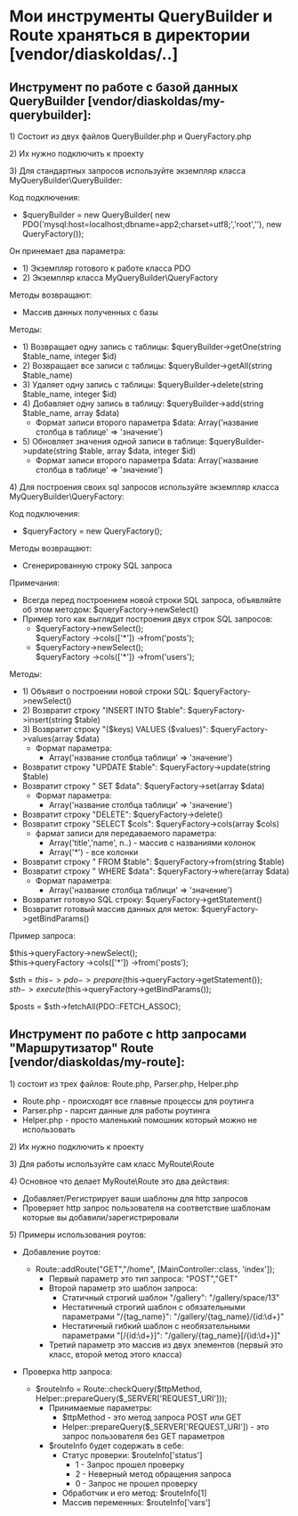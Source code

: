 
<h1>Мои инструменты QueryBuilder и Route храняться в директории [vendor/diaskoldas/..]</h1>

<h2>Инструмент по работе с базой данных QueryBuilder [vendor/diaskoldas/my-querybuilder]:</h2>
<p>1) Состоит из двух файлов QueryBuilder.php и QueryFactory.php</p>
<p>2) Их нужно подключить к проекту</p>
<p>3) Для стандартных запросов используйте экземпляр класса MyQueryBuilder\QueryBuilder:</p>
<p>Код подключения:</p>
<ul>
<li>$queryBuilder = new QueryBuilder(
new PDO('mysql:host=localhost;dbname=app2;charset=utf8;','root',''),
new QueryFactory());
</li>
</ul>
<p>Он принемает два параметра:</p>
<ul>
<li>1) Экземпляр готового к работе класса PDO</li>
<li>2) Экземпляр класса MyQueryBuilder\QueryFactory</li>
</ul>
<p>Методы возвращают:</p>
<ul>
<li>Массив данных полученных с базы</li>
</ul>
<p>Методы:</p>
<ul>
<li>1) Возвращает одну запись с таблицы: $queryBuilder->getOne(string $table_name, integer $id)</li>
<li>2) Возвращает все записи с таблицы: $queryBuilder->getAll(string $table_name)</li>
<li>3) Удаляет одну запись с таблицы: $queryBuilder->delete(string $table_name, integer $id)</li>
<li>
4) Добавляет одну запись в таблицу: $queryBuilder->add(string $table_name, array $data)
<ul>
<li>Формат записи второго параметра $data: Array('название столбца в таблице' => 'значение')</li>
</ul>
</li>
<li>
5) Обновляет значения одной записи в таблице: $queryBuilder->update(string $table, array $data, integer $id)
<ul>
<li>Формат записи второго параметра $data: Array('название столбца в таблице' => 'значение')</li>
</ul>
</li>
</ul>
<p>4) Для построения своих sql запросов используйте экземпляр класса MyQueryBuilder\QueryFactory:</p>
<p>Код подключения:</p>
<ul>
<li>$queryFactory = new QueryFactory();</li>
</ul>
<p>Методы возвращают:</p>
<ul>
<li>Сгенерированную строку SQL запроса</li>
</ul>
<p>Примечания:</p>
<ul>
<li>Всегда перед построением новой строки SQL запроса, объявляйте об этом методом: $queryFactory->newSelect()</li>
<li>
Пример того как выглядит построения двух строк SQL запросов:
<ul>
<li>
$queryFactory->newSelect();<br>
$queryFactory
->cols(['*'])
->from('posts');
</li>
<li>
$queryFactory->newSelect();<br>
$queryFactory
->cols(['*'])
->from('users');
</li>
</ul>
</li>
</ul>
<p>Методы:</p>
<ul>
<li>1) Объявит о построении новой строки SQL: $queryFactory->newSelect()</li>
<li>2) Возвратит строку "INSERT INTO $table": $queryFactory->insert(string $table)</li>
<li>
3) Возвратит строку "($keys) VALUES ($values)": $queryFactory->values(array $data)
<ul>
<li>
Формат параметра:
<ul>
<li>Array('название столбца таблици' => 'значение')</li>
</ul>
</li>
</ul>
</li>
<li>Возвратит строку "UPDATE $table": $queryFactory->update(string $table)</li>
<li>
Возвратит строку " SET $data": $queryFactory->set(array $data)
<ul>
<li>
Формат параметра:
<ul>
<li>Array('название столбца таблици' => 'значение')</li>
</ul>
</li>
</ul>
</li>
<li>Возвратит строку "DELETE": $queryFactory->delete()</li>
<li>
Возвратит строку "SELECT $cols": $queryFactory->cols(array $cols)
<ul>
<li>
фармат записи для передаваемого параметра:
<ul>
<li>Array('title','name', n..) - массив с названиями колонок</li>
<li>Array('*') - все колонки</li>
</ul>
</li>
</ul>
</li>
<li>Возвратит строку " FROM $table": $queryFactory->from(string $table)</li>
<li>
Возвратит строку " WHERE $data": $queryFactory->where(array $data)
<ul>
<li>
Формат параметра:
<ul>
<li>Array('название столбца таблици' => 'значение')</li>
</ul>
</li>
</ul>
</li>
<li>Возвратит готовую SQL строку: $queryFactory->getStatement()</li>
<li>Возвратит готовый массив данных для меток: $queryFactory->getBindParams()</li>
</ul>
<p>Пример запроса:</p>
<p>
$this->queryFactory->newSelect();<br>
$this->queryFactory
->cols(['*'])
->from('posts');<br>

$sth = $this->pdo->prepare($this->queryFactory->getStatement());<br>
$sth->execute($this->queryFactory->getBindParams());<br>

$posts = $sth->fetchAll(PDO::FETCH_ASSOC);<br>
</p>


<h2>Инструмент по работе с http запросами "Маршрутизатор" Route [vendor/diaskoldas/my-route]:</h2>

<p>1) состоит из трех файлов: Route.php, Parser.php, Helper.php</p>
<ul>
<li>Route.php - происходят все главные процессы для роутинга</li>
<li>Parser.php - парсит данные для работы роутинга</li>
<li>Helper.php - просто маленький помошник который можно не использовать</li>
</ul>
<p>2) Их нужно подключить к проекту</p>
<p>3) Для работы используйте сам класс MyRoute\Route</p>
<p>4) Основное что делает MyRoute\Route это два действия:</p>
<ul>
<li>Добавляет/Регистрирует ваши шаблоны для http запросов</li>
<li>Проверяет http запрос пользователя на соответствие шаблонам которые вы добавили/зарегистрировали</li>
</ul>
<p>5) Примеры использования роутов:</p>
<ul>
<li>
<p>Добавление роутов:</p>
<ul>
<li>
Route::addRoute("GET","/home", [MainController::class, 'index']);
<ul>
<li>Первый параметр это тип запроса: "POST","GET"</li>
<li>
Второй параметр это шаблон запроса:
<ul>
<li>Статичный строгий шаблон "/gallery": "/gallery/space/13"</li>
<li>Нестатичный строгий шаблон с обязательными параметрами "/{tag_name}": "/gallery/{tag_name}/{id:\d+}"</li>
<li>Нестатичный гибкий шаблон с необязательными параметрами "[/{id:\d+}]": "/gallery/{tag_name}[/{id:\d+}]"</li>
</ul>
</li>
<li>Третий параметр это массив из двух элементов (первый это класс, второй метод этого класса)</li>
</ul>
</li>
</ul>
</li>
<li>
<p>Проверка http запроса:</p>
<ul>
<li>
$routeInfo = Route::checkQuery($ttpMethod, Helper::prepareQuery($_SERVER['REQUEST_URI']));
<ul>
<li>
Принимаемые параметры:
<ul>
<li>$ttpMethod - это метод запроса POST или GET</li>
<li>Helper::prepareQuery($_SERVER['REQUEST_URI']) - это запрос пользователя без GET параметров</li>
</ul>
</li>
</ul>
<ul>
<li>
$routeInfo будет содержать в себе:
<ul>
<li>
Статус проверки: $routeInfo['status']
<ul>
<li>1 - Запрос прошел проверку</li>
<li>2 - Неверный метод обращения запроса</li>
<li>0 - Запрос не прошел проверку</li>
</ul>
</li>
<li>Обработчик и его метод: $routeInfo[1]</li>
<li>Массив переменных: $routeInfo['vars']</li>
</ul>
</li>
</ul>
</li>

</ul>
</li>
</ul>

